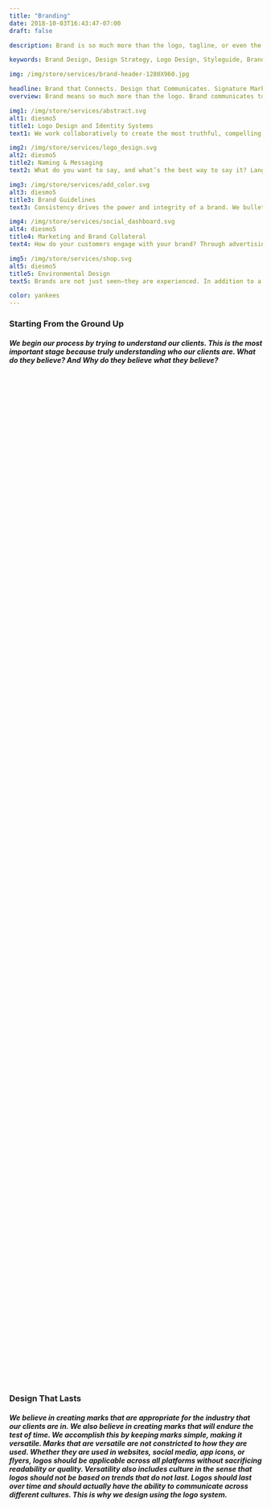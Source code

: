 ```yaml
---
title: "Branding"
date: 2018-10-03T16:43:47-07:00
draft: false

description: Brand is so much more than the logo, tagline, or even the product itself. Brand is what the customer feels about your company.

keywords: Brand Design, Design Strategy, Logo Design, Styleguide, Brand Design Strategy, Responsive Logo Design, App Logo Design, Restaurant Logo Design, Startup Logo Design, Business Logo Design, Promotional Materials, Business Cards, Brochures, FLyers, Social Media Advertisements, Photoshop, Custom Illustrations, Custom Promotional Materials, Custom Business Cards, Custom Startup Logo Designs, Custom Logos, Custom Logo Designs

img: /img/store/services/brand-header-1280X960.jpg

headline: Brand that Connects. Design that Communicates. Signature Mark that Lasts.
overview: Brand means so much more than the logo. Brand communicates to your audience. Every client's mission is unique and it is important that the branding that represents their business is appropriate and conveys their message properly.

img1: /img/store/services/abstract.svg
alt1: diesmo5
title1: Logo Design and Identity Systems
text1: We work collaboratively to create the most truthful, compelling, and beautiful image of your brand. Supported by diligent research and fearless iteration, we explore many possibilities before arriving at a comprehensive and versatile identity system.

img2: /img/store/services/logo_design.svg
alt2: diesmo5
title2: Naming & Messaging
text2: What do you want to say, and what’s the best way to say it? Language defines a brand as much as aesthetics, and we can work with you to develop the perfect verbal identity. From naming your company to articulating brand promise and positioning, we’re here to help pinpoint and amplify the most authentic voice for your brand.

img3: /img/store/services/add_color.svg
alt3: diesmo5
title3: Brand Guidelines
text3: Consistency drives the power and integrity of a brand. We bulletproof your brand by creating logo specifications and guidelines for typography, color, iconography, image style and usage, and more. This ensures that anyone can apply your brand assets correctly and consistently.

img4: /img/store/services/social_dashboard.svg
alt4: diesmo5
title4: Marketing and Brand Collateral
text4: How do your customers engage with your brand? Through advertising? Printed matter? Social media? We can help amplify your voice by translating your brand to an infinite array of print, digital, and video campaigns that can grow with you and remain authentic in a multitude of touchpoints.

img5: /img/store/services/shop.svg
alt5: diesmo5
title5: Environmental Design
text5: Brands are not just seen—they are experienced. In addition to a company’s logo and digital presence, brands must also communicate in the physical world. We design displays, signage and wayfinding systems, and interior and exterior architecture that help your brand function in spaces of all shapes and sizes.

color: yankees
---
```


<section class="container-fluid py-5">
    <div class="row py-5">
        <div class="col-lg-6 col-md-6 col-12 m-auto">
            <h3 class="font-weight-bold">
                Starting From the Ground Up
            </h3>
        </div>
        <div class="col-lg-6 col-md-6 col-12 m-auto">
            <h5 class="font-weight-light">
                We begin our process by trying to understand our clients. This is the most important stage because truly understanding who our clients are. What do they believe? And Why do they believe what they believe?
            </h5>
        </div>
    </div>
</section>

<div class="py-5" style="background-image: url('https://images.unsplash.com/photo-1474649107449-ea4f014b7e9f?ixlib=rb-1.2.1&ixid=eyJhcHBfaWQiOjEyMDd9&auto=format&fit=crop&w=1950&q=80'); background-size: contain; background-position: center; background-attachment: fixed; background-repeat: no-repeat; max-width: 100%; min-height: 50vh;">
</div>

<section class="py-5">
    <div class="row py-5">
        <div class="col-lg-6 col-md-6 col-12 m-auto">
            <h3 class="font-weight-bold">
                Design That Lasts
            </h3>
        </div>
        <div class="col-lg-6 col-md-6 col-12 m-auto">
            <h5 class="font-weight-light">
                  We believe in creating marks that are appropriate for the industry that our clients are in. We also believe in creating marks that will endure the test of time. We accomplish this by keeping marks simple, making it versatile. Marks that are versatile are not constricted to how they are used. Whether they are used in websites, social media, app icons, or flyers, logos should be applicable across all platforms without sacrificing readability or quality. Versatility also includes culture in the sense that logos should not be based on trends that do not last. Logos should last over time and should actually have the ability to communicate across different cultures. This is why we design using the logo system.
            </h5>
        </div>
    </div>
</section>

<div class="py-5" style="background-image: url('https://images.unsplash.com/3/doctype-hi-res.jpg?ixlib=rb-1.2.1&ixid=eyJhcHBfaWQiOjEyMDd9&auto=format&fit=crop&w=1946&q=80'); background-size: contain; background-position: center; background-attachment: fixed; background-repeat: no-repeat; max-width: 100%; min-height: 50vh;">
</div>

<section class="py-5">
    <div class="row py-5">
        <div class="col-lg-6 col-md-6 col-12 m-auto">
            <h3 class="font-weight-bold">
                The Final Stage
            </h3>
        </div>
        <div class="col-lg-6 col-md-6 col-12 m-auto">
            <h5 class="font-weight-light">
                Our final handoff includes a logo that can be used across all platforms, a mock up of promotional materials such as business cards, flyers, social media posts, email signatures, stickers, or clothes, and we provide a styleguide that includes fonts and colors that complement the brand.
            </h5>
        </div>
    </div>
</section>

<div class="py-5" style="background-image: url('https://images.unsplash.com/photo-1554463529-e27854014799?ixlib=rb-1.2.1&ixid=eyJhcHBfaWQiOjEyMDd9&auto=format&fit=crop&w=1950&q=80'); background-size: contain; background-position: center; background-attachment: fixed; background-repeat: no-repeat; max-width: 100%; min-height: 50vh;">
</div>
